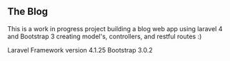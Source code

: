 ## The Blog

This is a work in progress project building a blog web app using laravel 4 and Bootstrap 3 creating model's, controllers, and restful routes :)

Laravel Framework version 4.1.25
Bootstrap 3.0.2